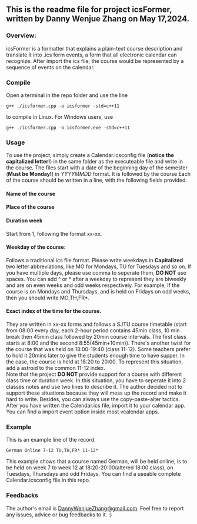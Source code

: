 ## This is the readme file for project icsFormer, written by Danny Wenjue Zhang on May 17,2024.
### Overview:
icsFormer is a formatter that explains a plain-text course description and translate it into .ics form events, a form that all electronic calendar can recognize. After import the ics file, the course would be represented by a sequence of events on the calendar.
### Compile
Open a terminal in the repo folder and use the line
```
g++ ./icsformer.cpp -o icsformer -std=c++11
```
to compile in Linux.
For Windows users, use
```
g++ ./icsformer.cpp -o icsformer.exe -std=c++11
```
### Usage
To use the project, simply create a Calendar.icsconfig file (**notice the capitalized letter!**) in the same folder as the executeable file and write in the course.
The files start with a date of the beginning day of the semester (**Must be Monday!**) in *YYYYMMDD* format. It is followed by the course 
Each of the course should be written in a line, with the following fields provided.
#### Name of the course
#### Place of the course
#### Duration week
Start from 1, following the format xx-xx.  
#### Weekday of the course:
Follows a traditional ics file format. Please write weekdays in **Capitalized** two letter abbreviations, like MO for Mondays, TU for Tuesdays and so on. If you have multiple days, please use comma to seperate them, **DO NOT** use spaces. You can add ^ or * after a weekday to represent they are biweekly and are on even weeks and odd weeks respectively.
For example, If the course is on Mondays and Thursdays, and is held on Fridays on odd weeks, then you should write MO,TH,FR*.  
#### Exact index of the time for the course.
 They are written in xx-xx forms and follows a SJTU course timetable (start from 08:00 every day, each 2-hour period contains 45min class, 10 min break then 45min class followed by 20min course intervals. The first class starts at 8:00 and the second 8:55(45min+10min)).
 There's another twist for the course that was held on 18:00-19:40 (class 11-12). Some teachers prefer to hold it 20mins later to give the students enough time to have supper. In the case, the course is held at 18:20 to 20:00. To represent this situation, add a astroid to the common 11-12 index.  
 Note that the project **DO NOT** provide support for a course with different class time or duration week. In this situation, you have to seperate it into 2 classes notes and use two lines to describe it. The author decided not to support these situations because they will mess up the record and make it hard to write. Besides, you can always use the copy-paste-alter tactics.  
 After you have written the Calendar.ics file, import it to your calendar app. You can find a import event option inside most vcalendar apps.
 ### Example
 This is an example line of the record.
 ```
 German Online 7-12 TU,TH,FR* 11-12*
 ```
 This example shows that a course named German, will be held online, is to be held on week 7 to week 12 at 18:20-20:00(altered 18:00 class), on Tuesdays, Thursdays and odd Fridays. 
 You can find a useable complete Calendar.icsconfig file in this repo.
 ### Feedbacks
 The author's email is DannyWenjueZhang@gmail.com. Feel free to report any issues, advice or bug feedbacks to it. :\)

